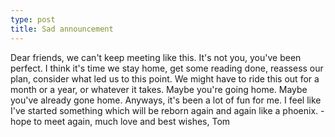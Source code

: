 ```yaml
---
type: post
title: Sad announcement
---
```


Dear friends, we can't keep meeting like this. It's not you, you've been perfect.  I think it's time we stay home, get some reading done, reassess our plan, consider what led us to this point.
We might have to ride this out for a month or a year, or whatever it takes. Maybe you're going home. Maybe you've already gone home. Anyways, it's been a lot of fun for me. I feel like I've started something which will be reborn again and again like a phoenix.
 -hope to meet again, much love and best wishes, Tom
